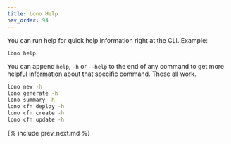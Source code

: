 ```yaml
---
title: Lono Help
nav_order: 94
---
```


You can run help for quick help information right at the CLI.  Example:

```sh
lono help
```

You can append `help`, `-h` or `--help` to the end of any command to get more helpful information about that specific command.  These all work.

```sh
lono new -h
lono generate -h
lono summary -h
lono cfn deploy -h
lono cfn create -h
lono cfn update -h
```

{% include prev_next.md %}
